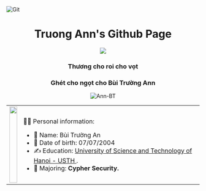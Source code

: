 ![Git](https://user-images.githubusercontent.com/101726335/194794235-448961fd-9973-4121-846c-8652bbf36f44.gif)

<p>
<h1 align="center">Truong Ann's Github Page </h1>
<p align="center"><img src="https://img.icons8.com/color/48/000000/vietnam-circular.png"/></p>
<h3 align="center">Thương cho roi cho vọt </h3>
<h3 align="center">Ghét cho ngọt cho Bùi Trường Ann</h3>
<p align="center"> <img src="https://komarev.com/ghpvc/?username=Ann-BT" alt="Ann-BT" />


<table align="center" style="width:100%; height:100%;">
  <tr>
    <td>    <img style="width:100%; height:200px;" src="https://scontent.fhan9-1.fna.fbcdn.net/v/t39.30808-6/440975401_459225269780894_2509839073286482177_n.jpg?_nc_cat=104&ccb=1-7&_nc_sid=6ee11a&_nc_ohc=_DChccuT33EQ7kNvgGOEYuU&_nc_ht=scontent.fhan9-1.fna&_nc_gid=AfcjnJ-JZd4s8SWVOOKYCAo&oh=00_AYDjGwnHksQ01mqk8QOYfTxJYmpxuyjO4UV4yWsyqzEI6A&oe=67139701" target="_blank" />
    </td>
    <td>
      <p>🧙‍♂️ Personal information:

- 💁 Name: Bùi Trường An
- 📅 Date of birth: 07/07/2004
- ✍ Education: [University of Science and Technology of Hanoi - USTH ](https://usth.edu.vn).
- 🌱 Majoring: **Cypher Security.**</p>
    </td>  
  </tr>
</table>
      
## 📫 Contact and Social Media:
<p align="center">
  <a href="https://www.facebook.com/KeystarVn.140/" alt="Facebook">
    <img src="https://img.icons8.com/?size=50&id=64151&format=png" target="_blank" />
  </a> 
  <a href="https://www.instagram.com/peichangann/" alt="Instagram">
    <img src="https://img.icons8.com/?size=50&id=hFoVFpm6gl9A&format=png"/>
  </a> 
  <a href="https://www.youtube.com/channel/UCxxEezUKH5b57XOwSyciVoQ" alt="Youtube channel" target="_blank" >
    <img src="https://img.icons8.com/clouds/50/000000/youtube-play.png"/>
  </a>
  
  
</p>

## 🧩 Skills:
<p align="center">
<img src="https://img.icons8.com/?size=50&id=13441&format=png"/>
<img src="https://img.icons8.com/?size=50&id=40670&format=png"/>
<img src="https://img.icons8.com/?size=50&id=40669&format=png"/>
<img src="https://img.icons8.com/?size=50&id=55251&format=png"/>
<img src="https://img.icons8.com/?size=50&id=13679&format=png"/>

</p>




# Certificates:
<p align="center"><img src="https://images-wixmp-ed30a86b8c4ca887773594c2.wixmp.com/f/7d778ebb-8d0d-428f-bbc4-17dc0f9bdaeb/df42qvo-f0339273-ed3a-4b35-b8e6-4a517e79e32b.jpg?token=eyJ0eXAiOiJKV1QiLCJhbGciOiJIUzI1NiJ9.eyJzdWIiOiJ1cm46YXBwOjdlMGQxODg5ODIyNjQzNzNhNWYwZDQxNWVhMGQyNmUwIiwiaXNzIjoidXJuOmFwcDo3ZTBkMTg4OTgyMjY0MzczYTVmMGQ0MTVlYTBkMjZlMCIsIm9iaiI6W1t7InBhdGgiOiJcL2ZcLzdkNzc4ZWJiLThkMGQtNDI4Zi1iYmM0LTE3ZGMwZjliZGFlYlwvZGY0MnF2by1mMDMzOTI3My1lZDNhLTRiMzUtYjhlNi00YTUxN2U3OWUzMmIuanBnIn1dXSwiYXVkIjpbInVybjpzZXJ2aWNlOmZpbGUuZG93bmxvYWQiXX0.MGKpB33BvYcf0RJp2GkDARkVdN1KnEE5jV1OcspqHp4"/></p>
<p align="center"><img src="https://images-wixmp-ed30a86b8c4ca887773594c2.wixmp.com/f/7d778ebb-8d0d-428f-bbc4-17dc0f9bdaeb/dffovu8-20f0ef2c-acc6-4423-8753-598ac55a4a60.png/v1/fill/w_1054,h_758,q_70,strp/bi_trng_an_html__css_certificate_by_Ann-BT_dffovu8-pre.jpg?token=eyJ0eXAiOiJKV1QiLCJhbGciOiJIUzI1NiJ9.eyJzdWIiOiJ1cm46YXBwOjdlMGQxODg5ODIyNjQzNzNhNWYwZDQxNWVhMGQyNmUwIiwiaXNzIjoidXJuOmFwcDo3ZTBkMTg4OTgyMjY0MzczYTVmMGQ0MTVlYTBkMjZlMCIsIm9iaiI6W1t7ImhlaWdodCI6Ijw9OTIxIiwicGF0aCI6IlwvZlwvN2Q3NzhlYmItOGQwZC00MjhmLWJiYzQtMTdkYzBmOWJkYWViXC9kZmZvdnU4LTIwZjBlZjJjLWFjYzYtNDQyMy04NzUzLTU5OGFjNTVhNGE2MC5wbmciLCJ3aWR0aCI6Ijw9MTI4MCJ9XV0sImF1ZCI6WyJ1cm46c2VydmljZTppbWFnZS5vcGVyYXRpb25zIl19.vaQXOtoxUSfb5Swfbf6ashbAJDU_iqiP7D8BkNYNPms"/></p>

